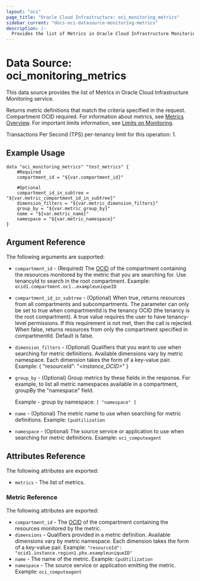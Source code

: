 ```yaml
---
layout: "oci"
page_title: "Oracle Cloud Infrastructure: oci_monitoring_metrics"
sidebar_current: "docs-oci-datasource-monitoring-metrics"
description: |-
  Provides the list of Metrics in Oracle Cloud Infrastructure Monitoring service
---
```


# Data Source: oci_monitoring_metrics
This data source provides the list of Metrics in Oracle Cloud Infrastructure Monitoring service.

Returns metric definitions that match the criteria specified in the request. Compartment OCID required.
For information about metrics, see [Metrics Overview](https://docs.cloud.oracle.com/iaas/Content/Monitoring/Concepts/monitoringoverview.htm#MetricsOverview).
For important limits information, see [Limits on Monitoring](https://docs.cloud.oracle.com/iaas/Content/Monitoring/Concepts/monitoringoverview.htm#Limits).

Transactions Per Second (TPS) per-tenancy limit for this operation: 1.


## Example Usage

```hcl
data "oci_monitoring_metrics" "test_metrics" {
	#Required
	compartment_id = "${var.compartment_id}"

	#Optional
	compartment_id_in_subtree = "${var.metric_compartment_id_in_subtree}"
	dimension_filters = "${var.metric_dimension_filters}"
	group_by = "${var.metric_group_by}"
	name = "${var.metric_name}"
	namespace = "${var.metric_namespace}"
}
```

## Argument Reference

The following arguments are supported:

* `compartment_id` - (Required) The [OCID](https://docs.cloud.oracle.com/iaas/Content/General/Concepts/identifiers.htm) of the compartment containing the resources monitored by the metric that you are searching for. Use tenancyId to search in the root compartment.  Example: `ocid1.compartment.oc1..exampleuniqueID` 
* `compartment_id_in_subtree` - (Optional) When true, returns resources from all compartments and subcompartments. The parameter can only be set to true when compartmentId is the tenancy OCID (the tenancy is the root compartment). A true value requires the user to have tenancy-level permissions. If this requirement is not met, then the call is rejected. When false, returns resources from only the compartment specified in compartmentId. Default is false. 
* `dimension_filters` - (Optional) Qualifiers that you want to use when searching for metric definitions. Available dimensions vary by metric namespace. Each dimension takes the form of a key-value pair.  Example: { "resourceId": "<var>&lt;instance_OCID&gt;</var>" } 
* `group_by` - (Optional) Group metrics by these fields in the response. For example, to list all metric namespaces available in a compartment, groupBy the "namespace" field.

	Example - group by namespace: `[ "namespace" ]` 
* `name` - (Optional) The metric name to use when searching for metric definitions.  Example: `CpuUtilization` 
* `namespace` - (Optional) The source service or application to use when searching for metric definitions.  Example: `oci_computeagent` 


## Attributes Reference

The following attributes are exported:

* `metrics` - The list of metrics.

### Metric Reference

The following attributes are exported:

* `compartment_id` - The [OCID](https://docs.cloud.oracle.com/iaas/Content/General/Concepts/identifiers.htm) of the compartment containing the resources monitored by the metric. 
* `dimensions` - Qualifiers provided in a metric definition. Available dimensions vary by metric namespace. Each dimension takes the form of a key-value pair.  Example: `"resourceId": "ocid1.instance.region1.phx.exampleuniqueID"` 
* `name` - The name of the metric.  Example: `CpuUtilization` 
* `namespace` - The source service or application emitting the metric.  Example: `oci_computeagent` 

